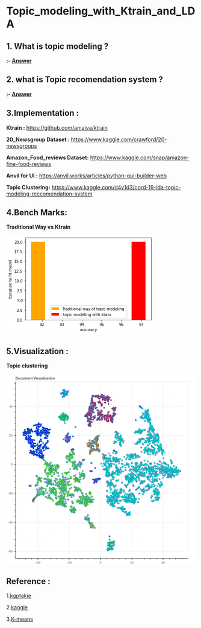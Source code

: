 # Topic_modeling_with_Ktrain_and_LDA

## 1. What is topic modeling  ?
**:- [Answer](https://monkeylearn.com/blog/introduction-to-topic-modeling/)**

## 2. what is Topic recomendation system ?
**:- [Answer](https://towardsdatascience.com/a-guide-to-collaborative-topic-modeling-recommender-systems-49fd576cc871#:~:text=Recommender%20Systems%20are%20a%20broad,give%20to%20an%20item%20i.)**

## 3.Implementation :

**Ktrain :** https://github.com/amaiya/ktrain

**20_Newsgroup Dataset :** https://www.kaggle.com/crawford/20-newsgroups

**Amazon_Food_reviews Dataset:** https://www.kaggle.com/snap/amazon-fine-food-reviews

**Anvil for UI :** https://anvil.works/articles/python-gui-builder-web

**Topic Clustering:** https://www.kaggle.com/d4v1d3/cord-19-lda-topic-modeling-reccomendation-system

## 4.Bench Marks:

**Traditional Way vs Ktrain**

<img src="./Visualization/benchmark.png">

## 5.Visualization :

**Topic clustering**

<img src='./Visualization/bokeh_plot.png'>


## Reference :
1.[kgptakie](https://kgptalkie.com/category/natural-language-processing-nlp/)

2.[kaggle](https://www.kaggle.com/canggih/topic-modeling)

3.[K-means](https://www.kaggle.com/thebrownviking20/k-means-clustering-of-1-million-headlines)


